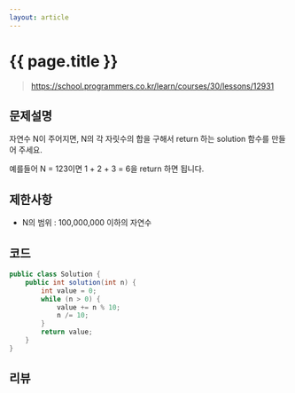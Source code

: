 ```yaml
---
layout: article
---
```


# {{ page.title }}

> https://school.programmers.co.kr/learn/courses/30/lessons/12931

## 문제설명

자연수 N이 주어지면, N의 각 자릿수의 합을 구해서 return 하는 solution 함수를 만들어 주세요.

예를들어 N = 123이면 1 + 2 + 3 = 6을 return 하면 됩니다.

## 제한사항

- N의 범위 : 100,000,000 이하의 자연수

## 코드

```java
public class Solution {
    public int solution(int n) {
        int value = 0;
        while (n > 0) {
            value += n % 10;
            n /= 10;
        }
        return value;
    }
}
```

## 리뷰
